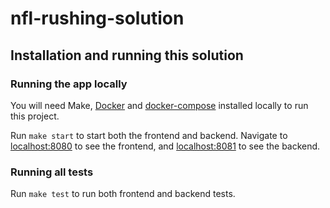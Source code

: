 # nfl-rushing-solution

## Installation and running this solution
### Running the app locally
You will need Make, [Docker](https://www.docker.com/) and [docker-compose](https://docs.docker.com/compose/install/) installed locally to run this project.

Run `make start` to start both the frontend and backend. Navigate to [localhost:8080](http://localhost:8080) to see the frontend, and [localhost:8081](http://localhost:8081) to see the backend.

### Running all tests
Run `make test` to run both frontend and backend tests.
